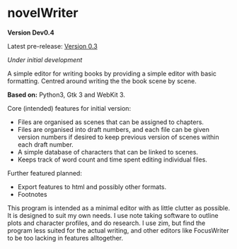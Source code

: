 # novelWriter

**Version Dev0.4**

Latest pre-release: [Version 0.3](https://github.com/Jadzia626/novelWriter/releases/tag/v0.3)

*Under initial development*

A simple editor for writing books by providing a simple editor with basic formatting.
Centred around writing the the book scene by scene.

**Based on:** Python3, Gtk 3 and WebKit 3.

Core (intended) features for initial version:

* Files are organised as scenes that can be assigned to chapters.
* Files are organised into draft numbers, and each file can be given version numbers if
  desired to keep previous version of scenes within each draft number.
* A simple database of characters that can be linked to scenes.
* Keeps track of word count and time spent editing individual files.

Further featured planned:

* Export features to html and possibly other formats.
* Footnotes

This program is intended as a minimal editor with as little clutter as possible. It is
designed to suit my own needs. I use note taking software to outline plots and character
profiles, and do research. I use zim, but find the program less suited for the actual
writing, and other editors like FocusWriter to be too lacking in features alltogether.
